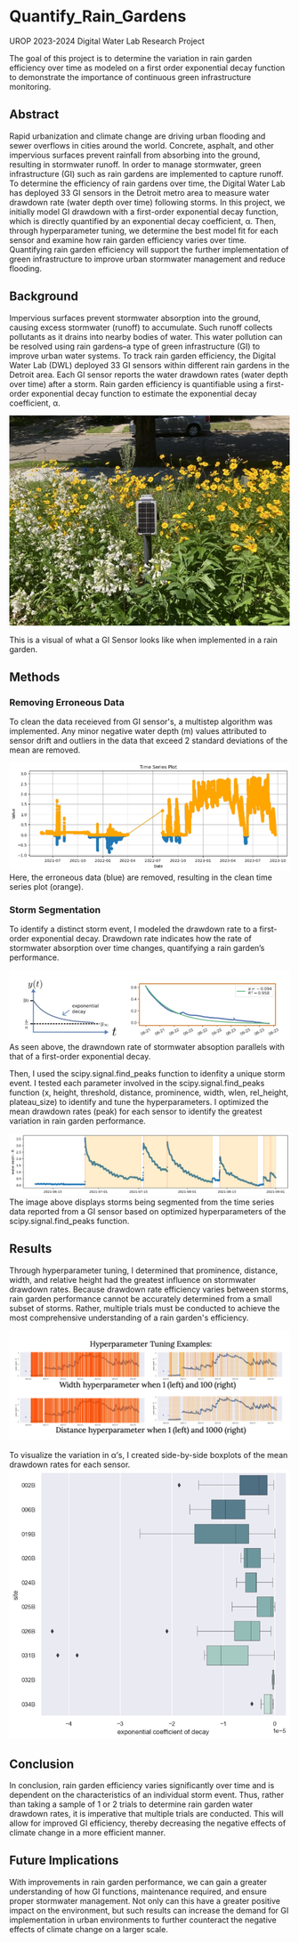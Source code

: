 # Quantify_Rain_Gardens
UROP 2023-2024 Digital Water Lab Research Project

The goal of this project is to determine the variation in rain garden efficiency over time as modeled on a first order exponential decay function to demonstrate the importance of continuous green infrastructure monitoring.

## Abstract
Rapid urbanization and climate change are driving urban flooding and sewer overflows in cities around the world. Concrete, asphalt, and other impervious surfaces prevent rainfall from absorbing into the ground, resulting in stormwater runoff. In order to manage stormwater, green infrastructure (GI) such as rain gardens are implemented to capture runoff. To determine the efficiency of rain gardens over time, the Digital Water Lab has deployed 33 GI sensors in the Detroit metro area to measure water drawdown rate (water depth over time) following storms. In this project, we initially model GI drawdown with a first-order exponential decay function, which is directly quantified by an exponential decay coefficient, α. Then, through hyperparameter tuning, we determine the best model fit for each sensor and examine how rain garden efficiency varies over time. Quantifying rain garden efficiency will support the further implementation of green infrastructure to improve urban stormwater management and reduce flooding.

## Background
Impervious surfaces prevent stormwater absorption into the ground, causing excess stormwater (runoff) to accumulate. Such runoff collects pollutants as it drains into nearby bodies of water. This water pollution can be resolved using rain gardens–a type of green infrastructure (GI) to improve urban water systems. To track rain garden efficiency, the Digital Water Lab (DWL) deployed 33 GI sensors within different rain gardens in the Detroit area. Each GI sensor reports the water drawdown rates (water  depth over time) after a storm. Rain garden efficiency is quantifiable using a first-order exponential decay function to estimate the exponential decay coefficient, α. 

![GI Sensor](https://github.com/shinapatel/Quantify_Rain_Gardens/blob/main/GI_sensor.jpeg)

This is a visual of what a GI Sensor looks like when implemented in a rain garden.

## Methods
### Removing Erroneous Data
To clean the data receieved from GI sensor's, a multistep algorithm was implemented. Any minor negative water depth (m) values attributed to sensor drift and outliers in the data that exceed 2 standard deviations of the mean are removed.

![Clean time series data](https://github.com/shinapatel/Quantify_Rain_Gardens/blob/main/overlay_clean_data.png)
Here, the erroneous data (blue) are removed, resulting in the clean time series plot (orange).

### Storm Segmentation
To identify a distinct storm event, I modeled the drawdown rate to a first-order exponential decay. Drawdown rate indicates how the rate of stormwater absorption over time changes, quantifying a rain garden’s performance. 

![Decay Plots](https://github.com/shinapatel/Quantify_Rain_Gardens/blob/main/exponential_decay.png)
As seen above, the drawndown rate of stormwater absoption parallels with that of a first-order exponential decay.

Then, I used the scipy.signal.find_peaks function to idenfity a unique storm event. I tested each parameter involved in the scipy.signal.find_peaks function (x, height, threshold, distance, prominence, width, wlen, rel_height, plateau_size) to identify and tune the hyperparameters. I optimized the mean drawdown rates (peak) for each sensor to identify the greatest variation in rain garden performance.
          
![Storms Segmentation](https://github.com/shinapatel/Quantify_Rain_Gardens/blob/main/decay_plots.png)
The image above displays storms being segmented from the time series data reported from a GI sensor based on optimized hyperparameters of the scipy.signal.find_peaks function.

## Results
Through hyperparameter tuning, I determined that prominence, distance, width, and relative height had the greatest influence on stormwater drawdown rates. Because drawdown rate efficiency varies between storms, rain garden performance cannot be accurately determined from a small subset of storms. Rather, multiple trials must be conducted to achieve the most comprehensive understanding of a rain garden's efficiency.

![Hyperparameter Tuning](https://github.com/shinapatel/Quantify_Rain_Gardens/blob/main/hyperparameter_tuning.png)

To visualize the variation in α’s, I created side-by-side boxplots of the mean drawdown rates for each sensor.
![Box Plots](https://github.com/shinapatel/Quantify_Rain_Gardens/blob/main/box_plots_final.png)

## Conclusion
In conclusion, rain garden efficiency varies significantly over time and is dependent on the characteristics of an individual storm event. Thus, rather than taking a sample of 1 or 2 trials to determine rain garden water drawdown rates, it is imperative that multiple trials are conducted. This will allow for improved GI efficiency, thereby decreasing the negative effects of climate change in a more efficient manner.

## Future Implications
With improvements in rain garden performance, we can gain a greater understanding of how GI functions, maintenance required, and ensure proper stormwater management. Not only can this have a greater positive impact on the environment, but such results can increase the demand for GI implementation in urban environments to further counteract the negative effects of climate change on a larger scale.